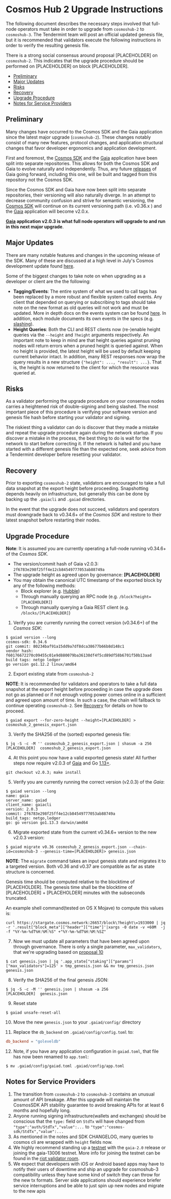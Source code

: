 # Cosmos Hub 2 Upgrade Instructions

The following document describes the necessary steps involved that full-node operators
must take in order to upgrade from `cosmoshub-2` to `cosmoshub-3`. The Tendermint team
will post an official updated genesis file, but it is recommended that validators
execute the following instructions in order to verify the resulting genesis file.

There is a strong social consensus around proposal [PLACEHOLDER] on `cosmoshub-2`.
This indicates that the upgrade procedure should be performed on [PLACEHOLDER] on block [PLACEHOLDER].

  - [Preliminary](#preliminary)
  - [Major Updates](#major-updates)
  - [Risks](#risks)
  - [Recovery](#recovery)
  - [Upgrade Procedure](#upgrade-procedure)
  - [Notes for Service Providers](#notes-for-service-providers)

## Preliminary

Many changes have occurred to the Cosmos SDK and the Gaia application since the latest
major upgrade (`cosmoshub-2`). These changes notably consist of many new features,
protocol changes, and application structural changes that favor developer ergonomics
and application development.

First and foremost, the [Cosmos SDK](https://github.com/cosmos/cosmos-sdk/) and the
[Gaia](https://github.com/cosmos/gaia) application have been split into separate
repositories. This allows for both the Cosmos SDK and Gaia to evolve naturally
and independently. Thus, any future [releases](https://github.com/cosmos/gaia/releases)
of Gaia going forward, including this one, will be built and tagged from this
repository not the Cosmos SDK.

Since the Cosmos SDK and Gaia have now been split into separate repositories, their
versioning will also naturally diverge. In an attempt to decrease community confusion and strive for
semantic versioning, the [Cosmos SDK](https://github.com/cosmos/cosmos-sdk/) will continue
on its current versioning path (i.e. v0.36.x ) and the [Gaia](https://github.com/cosmos/gaia)
application will become v2.0.x.

__[Gaia](https://github.com/cosmos/gaia) application v2.0.3 is
what full node operators will upgrade to and run in this next major upgrade__.

## Major Updates

There are many notable features and changes in the upcoming release of the SDK. Many of these
are discussed at a high level in July's Cosmos development update found
[here](https://blog.cosmos.network/cosmos-development-update-july-2019-8df2ade5ba0a).

Some of the biggest changes to take note on when upgrading as a developer or client are the the following:

- **Tagging/Events**: The entire system of what we used to call tags has been replaced by a more
  robust and flexible system called events. Any client that depended on querying or subscribing to
  tags should take note on the new format as old queries will not work and must be updated. More in
  depth docs on the events system can be found [here](https://github.com/tendermint/tendermint/blob/master/rpc/core/events.go).
  In addition, each module documents its own events in the specs (e.g. [slashing](https://github.com/cosmos/cosmos-sdk/blob/v0.36.0/docs/spec/slashing/06_events.md)).
- **Height Queries**: Both the CLI and REST clients now (re-)enable height queries via the
  `--height` and `?height` arguments respectively. An important note to keep in mind are that height
  queries against pruning nodes will return errors when a pruned height is queried against. When no
  height is provided, the latest height will be used by default keeping current behavior intact. In
  addition, many REST responses now wrap the query results in a new structure `{"height": ..., "result": ...}`.
  That is, the height is now returned to the client for which the resource was queried at.

## Risks

As a validator performing the upgrade procedure on your consensus nodes carries a heightened risk of
double-signing and being slashed. The most important piece of this procedure is verifying your
software version and genesis file hash before starting your validator and signing.

The riskiest thing a validator can do is discover that they made a mistake and repeat the upgrade
procedure again during the network startup. If you discover a mistake in the process, the best thing
to do is wait for the network to start before correcting it. If the network is halted and you have
started with a different genesis file than the expected one, seek advice from a Tendermint developer
before resetting your validator.

## Recovery

Prior to exporting `cosmoshub-2` state, validators are encouraged to take a full data snapshot at the
export height before proceeding. Snapshotting depends heavily on infrastructure, but generally this
can be done by backing up the `.gaiacli` and `.gaiad` directories.

In the event that the upgrade does not succeed, validators and operators must downgrade back to
v0.34.6+ of the _Cosmos SDK_ and restore to their latest snapshot before restarting their nodes.

## Upgrade Procedure

__Note__: It is assumed you are currently operating a full-node running v0.34.6+ of the _Cosmos SDK_.

- The version/commit hash of Gaia v2.0.3: `2f6783e298f25ff4e12cb84549777053ab88749a`
- The upgrade height as agreed upon by governance: **[PLACEHOLDER]**
- You may obtain the canonical UTC timestamp of the exported block by any of the following methods:
  - Block explorer (e.g. [Hubble](https://hubble.figment.network/cosmos/chains/cosmoshub-2/blocks/[PLACEHOLDER]?format=json&kind=block))
  - Through manually querying an RPC node (e.g. `/block?height=[PLACEHOLDER]`)
  - Through manually querying a Gaia REST client (e.g. `/blocks/[PLACEHOLDER]`)

1. Verify you are currently running the correct version (v0.34.6+) of the _Cosmos SDK_:

```shell
$ gaiad version --long
cosmos-sdk: 0.34.6
git commit: 80234baf91a15dd9a7df8dca38677b66b8d148c1
vendor hash: f60176672270c09455c01e9d880079ba36130df4f5cd89df58b6701f50b13aad
build tags: netgo ledger
go version go1.12.2 linux/amd64
```

2. Export existing state from `cosmoshub-2`

**NOTE**: It is recommended for validators and operators to take a full data snapshot at the export
height before proceeding in case the upgrade does not go as planned or if not enough voting power
comes online in a sufficient and agreed upon amount of time. In such a case, the chain will fallback
to continue operating `cosmoshub-2`. See [Recovery](#recovery) for details on how to proceed.

```shell
$ gaiad export --for-zero-height --height=[PLACEHOLDER] > cosmoshub_2_genesis_export.json
```

3. Verify the SHA256 of the (sorted) exported genesis file:

```shell
$ jq -S -c -M '' cosmoshub_2_genesis_export.json | shasum -a 256
[PLACEHOLDER]  cosmoshub_2_genesis_export.json
```

4. At this point you now have a valid exported genesis state! All further steps now require
v2.0.3 of [Gaia](https://github.com/cosmos/gaia) and Go [1.13+](https://golang.org/dl/).

```shell
git checkout v2.0.3; make install
```

5. Verify you are currently running the correct version (v2.0.3) of the _Gaia_:

```shell
$ gaiad version --long
name: gaia
server_name: gaiad
client_name: gaiacli
version: 2.0.3
commit: 2f6783e298f25ff4e12cb84549777053ab88749a
build_tags: netgo,ledger
go: go version go1.13.3 darwin/amd64
```

6. Migrate exported state from the current v0.34.6+ version to the new v2.0.3 version:

```shell
$ gaiad migrate v0.36 cosmoshub_2_genesis_export.json --chain-id=cosmoshub-3 --genesis-time=[PLACEHOLDER]> genesis.json
```

**NOTE**: The `migrate` command takes an input genesis state and migrates it to a targeted version.
Both v0.36 and v0.37 are compatible as far as state structure is concerned.

Genesis time should be computed relative to the blocktime of [PLACEHOLDER]. The genesis time shall be
the blocktime of [PLACEHOLDER] + [PLACEHOLDER] minutes with the subseconds truncated.

An example shell command(tested on OS X Mojave) to compute this values is:

```shell
curl https://stargate.cosmos.network:26657/block\?height\=1933000 | jq -r '.result["block_meta"]["header"]["time"]'|xargs -0 date -v +60M  -j  -f "%Y-%m-%dT%H:%M:%S" +"%Y-%m-%dT%H:%M:%SZ"
```

7. Now we must update all parameters that have been agreed upon through governance. There is only a
single parameter, `max_validators`, that we're upgrading based on [proposal 10](https://www.mintscan.io/proposals/10)

```shell
$ cat genesis.json | jq '.app_state["staking"]["params"]["max_validators"]=125' > tmp_genesis.json && mv tmp_genesis.json genesis.json
```

8. Verify the SHA256 of the final genesis JSON:

```shell
$ jq -S -c -M '' genesis.json | shasum -a 256
[PLACEHOLDER]  genesis.json
```

9. Reset state

```shell
$ gaiad unsafe-reset-all
```

10. Move the new `genesis.json` to your `.gaiad/config/` directory

11. Replace the `db_backend` on `.gaiad/config/config.toml` to:

```toml
db_backend = "goleveldb"
```

12. Note, if you have any application configuration in `gaiad.toml`, that file has now been renamed to `app.toml`:

```shell
$ mv .gaiad/config/gaiad.toml .gaiad/config/app.toml
```

## Notes for Service Providers

1. The transition from `cosmoshub-2` to `cosmoshub-3` contains an unusual amount of API breakage.
   After this upgrade will maintain the CosmosSDK API stability guarantee to avoid breaking APIs for at
   least 6 months and hopefully long.
2. Anyone running signing infrastructure(wallets and exchanges) should be conscious that the `type:`
   field on `StdTx` will have changed from `"type":"auth/StdTx","value":...` to  `"type":"cosmos-sdk/StdTx","value":...`
3. As mentioned in the notes and SDK CHANGELOG, many queries to cosmos cli are wrapped with `height` fields now.
4. We highly recommend standing up a [testnet](https://github.com/cosmos/gaia/blob/master/docs/deploy-testnet.md)
   with the `gaia-2.0` release or joining the gaia-13006 testnet. More info for joining the testnet can be
   found in the [riot validator room](https://riot.im/app/#/room/#cosmos-validators:matrix.org).
5. We expect that developers with iOS or Android based apps may have to notify their users of downtime
   and ship an upgrade for cosmoshub-3 compatibility unless they have some kind of switch they can throw
   for the new tx formats. Server side applications should experience briefer service interruptions and
   be able to just spin up new nodes and migrate to the new apis 
